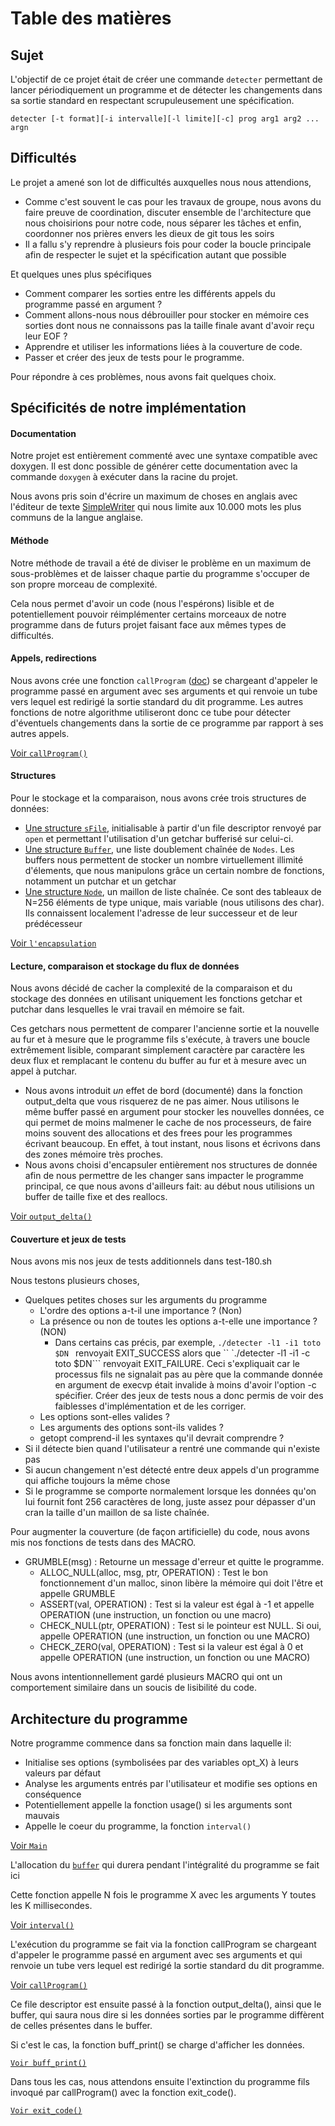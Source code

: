 # Table des matières


## Sujet

L'objectif de ce projet était de créer une commande ```detecter``` permettant de lancer périodiquement un programme et de détecter les changements dans sa sortie standard en respectant scrupuleusement une spécification.

```
detecter [-t format][-i intervalle][-l limite][-c] prog arg1 arg2 ... argn
```

## Difficultés

Le projet a amené son lot de difficultés auxquelles nous nous attendions,

* Comme c'est souvent le cas pour les travaux de groupe, nous avons du faire preuve de coordination, discuter ensemble de l'architecture que nous choisirions pour notre code, nous séparer les tâches et enfin, coordonner nos prières envers les dieux de git tous les soirs
* Il a fallu s'y reprendre à plusieurs fois pour coder la boucle principale afin de respecter le sujet et la spécification autant que possible

Et quelques unes plus spécifiques

* Comment comparer les sorties entre les différents appels du programme passé en argument ? 
* Comment allons-nous nous débrouiller pour stocker en mémoire ces sorties dont nous ne connaissons pas la taille finale avant d'avoir reçu leur EOF ?
* Apprendre et utiliser les informations liées à la couverture de code.
* Passer et créer des jeux de tests pour le programme.

Pour répondre à ces problèmes, nous avons fait quelques choix. 

## Spécificités de notre implémentation

#### Documentation

Notre projet est entièrement commenté avec une syntaxe compatible avec doxygen. Il est donc possible de générer cette documentation avec la commande ```doxygen``` à exécuter dans la racine du projet.

Nous avons pris soin d'écrire un maximum de choses en anglais avec l'éditeur de texte [SimpleWriter](https://xkcd.com/simplewriter/) qui nous limite aux 10.000 mots les plus communs de la langue anglaise.

#### Méthode

Notre méthode de travail a été de diviser le problème en un maximum de sous-problèmes et de laisser chaque partie du programme s'occuper de son propre morceau de complexité.

Cela nous permet d'avoir un code (nous l'espérons) lisible et de potentiellement pouvoir réimplémenter certains morceaux de notre programme dans de futurs projet faisant face aux mêmes types de difficultés.

#### Appels, redirections

Nous avons crée une fonction ```callProgram``` ([doc]()) se chargeant d'appeler le programme passé en argument avec ses arguments et qui renvoie un tube vers lequel est redirigé la sortie standard du dit programme. Les autres fonctions de notre algorithme utiliseront donc ce tube pour détecter d'éventuels changements dans la sortie de ce programme par rapport à ses autres appels.

[Voir ```callProgram()```](doc/html/detecter_8h.html#a29aec1ddf28d146551c18cce81ed5399)


#### Structures

Pour le stockage et la comparaison, nous avons crée trois structures de données:

* [Une structure ```sFile```](doc/html/structs__file.html), initialisable à partir d'un file descriptor renvoyé par ```open``` et permettant l'utilisation d'un getchar bufferisé sur celui-ci.
* [Une structure ```Buffer```](doc/html/structs__buff.html), une liste doublement chaînée de ```Nodes```. Les buffers nous permettent de stocker un nombre virtuellement illimité d'élements, que nous manipulons grâce un certain nombre de fonctions, notamment un putchar et un getchar
* [Une structure ```Node```](doc/html/structs__node.html), un maillon de liste chaînée. Ce sont des tableaux de N=256 éléments de type unique, mais variable (nous utilisons des char). Ils connaissent localement l'adresse de leur successeur et de leur prédécesseur

[Voir ```l'encapsulation```](doc/html/buff__and__file_8h.html)

#### Lecture, comparaison et stockage du flux de données

Nous avons décidé de cacher la complexité de la comparaison et du stockage des données en utilisant uniquement les fonctions getchar et putchar dans lesquelles le vrai travail en mémoire se fait.

Ces getchars nous permettent de comparer l'ancienne sortie et la nouvelle au fur et à mesure que le programme fils s'exécute, à travers une boucle extrêmement lisible, comparant simplement caractère par caractère les deux flux et remplacant le contenu du buffer au fur et à mesure avec un appel à putchar.

* Nous avons introduit *un* effet de bord (documenté) dans la fonction output_delta que vous risquerez de ne pas aimer. Nous utilisons le même buffer passé en argument pour stocker les nouvelles données, ce qui permet de moins malmener le cache de nos processeurs, de faire moins souvent des allocations et des frees pour les programmes écrivant beaucoup. 
En effet, à tout instant, nous lisons et écrivons dans des zones mémoire très proches.
* Nous avons choisi d'encapsuler entièrement nos structures de donnée afin de nous permettre de les changer sans impacter le programme principal, ce que nous avons d'ailleurs fait: au début nous utilisions un buffer de taille fixe et des reallocs.

[Voir ```output_delta()```](doc/html/detecter_8h.html#a5351354317915a33d5a3c1c2611a5315)

#### Couverture et jeux de tests

Nous avons mis nos jeux de tests additionnels dans test-180.sh

Nous testons plusieurs choses,

- Quelques petites choses sur les arguments du programme
  - L'ordre des options a-t-il une importance ? (Non)
  - La présence ou non de toutes les options a-t-elle une importance ? (NON)
    - Dans certains cas précis, par exemple, ```./detecter -l1 -i1 toto $DN ``` renvoyait EXIT_SUCCESS alors que `` `./detecter -l1 -i1 -c toto $DN``` renvoyait EXIT_FAILURE. Ceci s'expliquait car le processus fils ne signalait pas au père que la commande donnée en argument de execvp était invalide à moins d'avoir l'option -c spécifier. Créer des jeux de tests nous a donc permis de voir des faiblesses d'implémentation et de les corriger.
  - Les options sont-elles valides ?
  - Les arguments des options sont-ils valides ?
  - getopt comprend-il les syntaxes qu'il devrait comprendre ?
- Si il détecte bien quand l'utilisateur a rentré une commande qui n'existe pas
- Si aucun changement n'est détecté entre deux appels d'un programme qui affiche toujours la même chose
- Si le programme se comporte normalement lorsque les données qu'on lui fournit font 256 caractères de long, juste assez pour dépasser d'un cran la taille d'un maillon de sa liste chaînée.

Pour augmenter la couverture (de façon artificielle) du code, nous avons mis nos fonctions de tests dans des MACRO.
* GRUMBLE(msg) : Retourne un message d'erreur et quitte le programme.
   * ALLOC_NULL(alloc, msg, ptr, OPERATION) : Test le bon fonctionnement d'un malloc, sinon libère la mémoire qui doit l'être et appelle GRUMBLE
   * ASSERT(val, OPERATION) : Test si la valeur est égal à -1 et appelle OPERATION (une instruction, un fonction ou une macro)
   * CHECK_NULL(ptr, OPERATION) : Test si le pointeur est NULL. Si oui, appelle OPERATION (une instruction, un fonction ou une MACRO)
   * CHECK_ZERO(val, OPERATION) : Test si la valeur est égal à 0 et appelle OPERATION (une instruction, un fonction ou une MACRO)
 
Nous avons intentionnellement gardé plusieurs MACRO qui ont un comportement similaire dans un soucis de lisibilité du code.

## Architecture du programme

Notre programme commence dans sa fonction main dans laquelle il: 

* Initialise ses options (symbolisées par des variables opt_X) à leurs valeurs par défaut
* Analyse les arguments entrés par l'utilisateur et modifie ses options en conséquence
* Potentiellement appelle la fonction usage() si les arguments sont mauvais
* Appelle le coeur du programme, la fonction ```interval()```

[Voir ```Main```]()

L'allocation du [```buffer```](doc/html/structs__buff.html) qui durera pendant l'intégralité du programme se fait ici

Cette fonction appelle N fois le programme X avec les arguments Y toutes les K millisecondes. 

[Voir ```interval()```](doc/html/detecter_8h.html#aa4efd77ab6ae544b8985d542daa63a2f)

L'exécution du programme se fait via la fonction callProgram se chargeant d'appeler le programme passé en argument avec ses arguments et qui renvoie un tube vers lequel est redirigé la sortie standard du dit programme.

[Voir ```callProgram()```](doc/html/detecter_8h.html#a29aec1ddf28d146551c18cce81ed5399)

Ce file descriptor est ensuite passé à la fonction output_delta(), ainsi que le buffer, qui saura nous dire si les données sorties par le programme diffèrent de celles présentes dans le buffer.

Si c'est le cas, la fonction buff_print() se charge d'afficher les données.

[```Voir buff_print()```](doc/html/buff__and__file_8h.html#a8a6915be4ebc290760baff3bc2378b00) 

Dans tous les cas, nous attendons ensuite l'extinction du programme fils invoqué par callProgram() avec la fonction exit_code().

[```Voir exit_code()```](doc/html/detecter_8c.html#aa07b951f949b7b01251f236dd4d62405)
